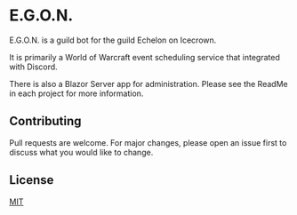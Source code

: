# E.G.O.N.

E.G.O.N. is a guild bot for the guild Echelon on Icecrown.

It is primarily a World of Warcraft event scheduling service that integrated with Discord.

There is also a Blazor Server app for administration. Please see the ReadMe in each project for more information.

## Contributing

Pull requests are welcome. For major changes, please open an issue first
to discuss what you would like to change.

## License

[MIT](https://choosealicense.com/licenses/mit/)